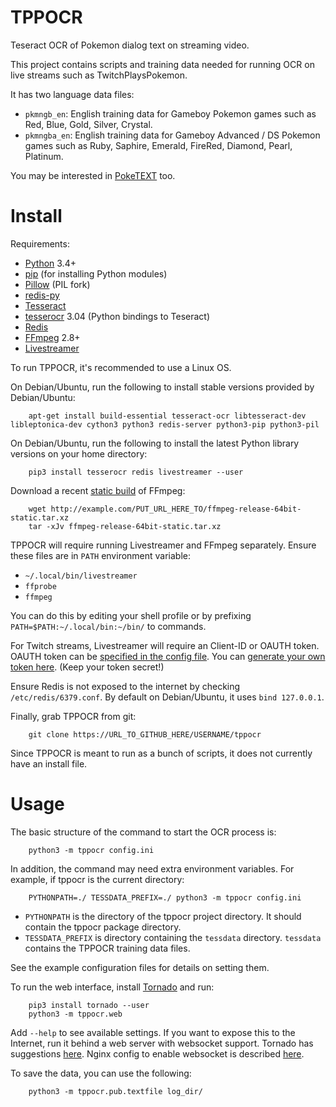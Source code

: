 TPPOCR
======

Teseract OCR of Pokemon dialog text on streaming video.

This project contains scripts and training data needed for running OCR on live streams such as TwitchPlaysPokemon.

It has two language data files:

* `pkmngb_en`: English training data for Gameboy Pokemon games such as Red, Blue, Gold, Silver, Crystal.
* `pkmngba_en`: English training data for Gameboy Advanced / DS Pokemon games such as Ruby, Saphire, Emerald, FireRed, Diamond, Pearl, Platinum.

You may be interested in [PokeTEXT](https://github.com/rctgamer3/poketext) too.


Install
=======

Requirements:

* [Python](https://www.python.org/downloads/) 3.4+
* [pip](https://pip.pypa.io/en/stable/installing/) (for installing Python modules)
* [Pillow](https://pillow.readthedocs.io/en/4.0.x/installation.html) (PIL fork)
* [redis-py](https://github.com/andymccurdy/redis-py)
* [Tesseract](https://github.com/tesseract-ocr/tesseract/wiki/Downloads)
* [tesserocr](https://github.com/sirfz/tesserocr) 3.04 (Python bindings to Teseract)
* [Redis](https://redis.io/download)
* [FFmpeg](https://ffmpeg.org/download.html) 2.8+
* [Livestreamer](http://docs.livestreamer.io/install.html)

To run TPPOCR, it's recommended to use a Linux OS.

On Debian/Ubuntu, run the following to install stable versions provided by Debian/Ubuntu:

        apt-get install build-essential tesseract-ocr libtesseract-dev libleptonica-dev cython3 python3 redis-server python3-pip python3-pil

On Debian/Ubuntu, run the following to install the latest Python library versions on your home directory:

        pip3 install tesserocr redis livestreamer --user

Download a recent [static build](https://www.johnvansickle.com/ffmpeg/) of FFmpeg:

        wget http://example.com/PUT_URL_HERE_TO/ffmpeg-release-64bit-static.tar.xz
        tar -xJv ffmpeg-release-64bit-static.tar.xz

TPPOCR will require running Livestreamer and FFmpeg separately. Ensure these files are in `PATH` environment variable:

* `~/.local/bin/livestreamer`
* `ffprobe`
* `ffmpeg`

You can do this by editing your shell profile or by prefixing `PATH=$PATH:~/.local/bin:~/bin/` to commands.

For Twitch streams, Livestreamer will require an Client-ID or OAUTH token. OAUTH token can be [specified in the config file](http://docs.livestreamer.io/twitch_oauth.html). You can [generate your own token here](https://twitchapps.com/tmi/). (Keep your token secret!)

Ensure Redis is not exposed to the internet by checking `/etc/redis/6379.conf`. By default on Debian/Ubuntu, it uses `bind 127.0.0.1`. 

Finally, grab TPPOCR from git:

        git clone https://URL_TO_GITHUB_HERE/USERNAME/tppocr

Since TPPOCR is meant to run as a bunch of scripts, it does not currently have an install file.


Usage
=====

The basic structure of the command to start the OCR process is:

        python3 -m tppocr config.ini

In addition, the command may need extra environment variables. For example, if tppocr is the current directory:

        PYTHONPATH=./ TESSDATA_PREFIX=./ python3 -m tppocr config.ini

* `PYTHONPATH` is the directory of the tppocr project directory. It should contain the tppocr package directory.
* `TESSDATA_PREFIX` is directory containing the `tessdata` directory. `tessdata` contains the TPPOCR training data files.

See the example configuration files for details on setting them.

To run the web interface, install [Tornado](http://www.tornadoweb.org/en/stable/) and run:

        pip3 install tornado --user
        python3 -m tppocr.web

Add `--help` to see available settings. If you want to expose this to the Internet, run it behind a web server with websocket support. Tornado has suggestions [here](http://www.tornadoweb.org/en/stable/guide/running.html). Nginx config to enable websocket is described [here](https://www.nginx.com/blog/websocket-nginx/).

To save the data, you can use the following:

        python3 -m tppocr.pub.textfile log_dir/
